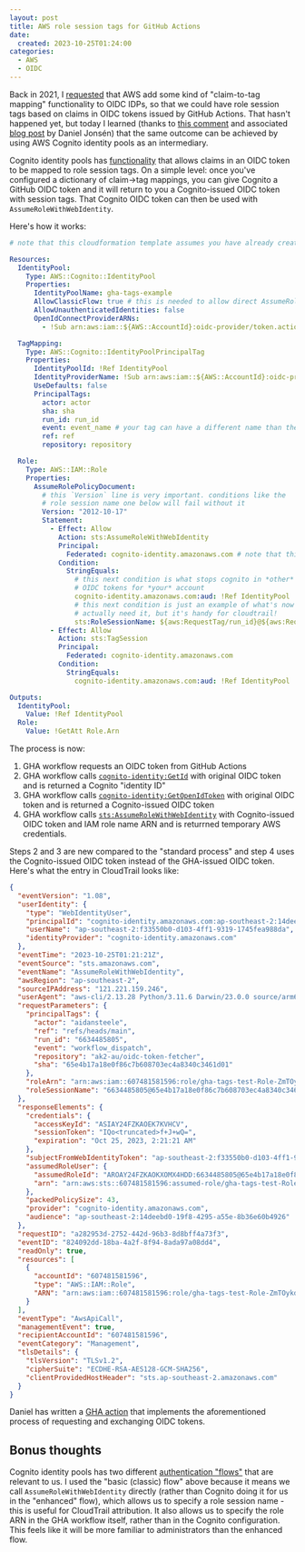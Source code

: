 ```yaml
---
layout: post
title: AWS role session tags for GitHub Actions
date:
  created: 2023-10-25T01:24:00
categories:
  - AWS
  - OIDC
---
```


<!-- more -->

Back in 2021, I [requested][my-blog] that AWS add some kind of "claim-to-tag mapping"
functionality to OIDC IDPs, so that we could have role session tags based on 
claims in OIDC tokens issued by GitHub Actions. That hasn't happened yet, but
today I learned (thanks to [this comment][comment] and associated [blog post][orig-blog]
by Daniel Jonsén) that the same outcome can be achieved by using AWS Cognito 
identity pools as an intermediary.

Cognito identity pools has [functionality][cognito-docs] that allows claims in
an OIDC token to be mapped to role session tags. On a simple level: once you've 
configured a dictionary of claim->tag mappings, you can give Cognito a GitHub 
OIDC token and it will return to you a Cognito-issued OIDC token with session 
tags. That Cognito OIDC token can then be used with `AssumeRoleWithWebIdentity`.

Here's how it works:

```yaml
# note that this cloudformation template assumes you have already created the github actions OIDC IdP in your account

Resources:
  IdentityPool:
    Type: AWS::Cognito::IdentityPool
    Properties:
      IdentityPoolName: gha-tags-example
      AllowClassicFlow: true # this is needed to allow direct AssumeRoleWithWebIdentity calls
      AllowUnauthenticatedIdentities: false
      OpenIdConnectProviderARNs:
        - !Sub arn:aws:iam::${AWS::AccountId}:oidc-provider/token.actions.githubusercontent.com

  TagMapping:
    Type: AWS::Cognito::IdentityPoolPrincipalTag
    Properties:
      IdentityPoolId: !Ref IdentityPool
      IdentityProviderName: !Sub arn:aws:iam::${AWS::AccountId}:oidc-provider/token.actions.githubusercontent.com
      UseDefaults: false
      PrincipalTags:
        actor: actor
        sha: sha
        run_id: run_id
        event: event_name # your tag can have a different name than the OIDC claim
        ref: ref
        repository: repository

  Role:
    Type: AWS::IAM::Role
    Properties:
      AssumeRolePolicyDocument:
        # this `Version` line is very important. conditions like the
        # role session name one below will fail without it
        Version: "2012-10-17"
        Statement:
          - Effect: Allow
            Action: sts:AssumeRoleWithWebIdentity
            Principal:
              Federated: cognito-identity.amazonaws.com # note that this is *NOT* the GHA url
            Condition:
              StringEquals:
                # this next condition is what stops cognito in *other* aws accounts from crafting
                # OIDC tokens for *your* account
                cognito-identity.amazonaws.com:aud: !Ref IdentityPool
                # this next condition is just an example of what's now possible. you don't 
                # actually need it, but it's handy for cloudtrail!
                sts:RoleSessionName: ${aws:RequestTag/run_id}@${aws:RequestTag/sha}
          - Effect: Allow
            Action: sts:TagSession
            Principal:
              Federated: cognito-identity.amazonaws.com
            Condition:
              StringEquals:
                cognito-identity.amazonaws.com:aud: !Ref IdentityPool

Outputs:
  IdentityPool:
    Value: !Ref IdentityPool
  Role:
    Value: !GetAtt Role.Arn
```

The process is now:

1. GHA workflow requests an OIDC token from GitHub Actions
2. GHA workflow calls [`cognito-identity:GetId`][api-getid] with original OIDC token and 
   is returned a Cognito "identity ID"
3. GHA workflow calls [`cognito-identity:GetOpenIdToken`][api-getoidc] with 
   original OIDC token and is returned a Cognito-issued OIDC token
4. GHA workflow calls [`sts:AssumeRoleWithWebIdentity`][api-arwwi] with Cognito-issued
   OIDC token and IAM role name ARN and is returrned temporary AWS credentials.

Steps 2 and 3 are new compared to the "standard process" and step 4 uses the 
Cognito-issued OIDC token instead of the GHA-issued OIDC token. Here's what the 
entry in CloudTrail looks like:

```json
{
  "eventVersion": "1.08",
  "userIdentity": {
    "type": "WebIdentityUser",
    "principalId": "cognito-identity.amazonaws.com:ap-southeast-2:14deebd0-19f8-4295-a55e-8b36e60b4926:ap-southeast-2:f33550b0-d103-4ff1-9319-1745fea988da",
    "userName": "ap-southeast-2:f33550b0-d103-4ff1-9319-1745fea988da",
    "identityProvider": "cognito-identity.amazonaws.com"
  },
  "eventTime": "2023-10-25T01:21:21Z",
  "eventSource": "sts.amazonaws.com",
  "eventName": "AssumeRoleWithWebIdentity",
  "awsRegion": "ap-southeast-2",
  "sourceIPAddress": "121.221.159.246",
  "userAgent": "aws-cli/2.13.28 Python/3.11.6 Darwin/23.0.0 source/arm64 prompt/off command/sts.assume-role-with-web-identity",
  "requestParameters": {
    "principalTags": {
      "actor": "aidansteele",
      "ref": "refs/heads/main",
      "run_id": "6634485805",
      "event": "workflow_dispatch",
      "repository": "ak2-au/oidc-token-fetcher",
      "sha": "65e4b17a18e0f86c7b608703ec4a8340c3461d01"
    },
    "roleArn": "arn:aws:iam::607481581596:role/gha-tags-test-Role-ZmTOykdCAhxs",
    "roleSessionName": "6634485805@65e4b17a18e0f86c7b608703ec4a8340c3461d01"
  },
  "responseElements": {
    "credentials": {
      "accessKeyId": "ASIAY24FZKAOEK7KVHCV",
      "sessionToken": "IQo<truncated>f+J+wQ=",
      "expiration": "Oct 25, 2023, 2:21:21 AM"
    },
    "subjectFromWebIdentityToken": "ap-southeast-2:f33550b0-d103-4ff1-9319-1745fea988da",
    "assumedRoleUser": {
      "assumedRoleId": "AROAY24FZKAOKXOMX4HDD:6634485805@65e4b17a18e0f86c7b608703ec4a8340c3461d01",
      "arn": "arn:aws:sts::607481581596:assumed-role/gha-tags-test-Role-ZmTOykdCAhxs/6634485805@65e4b17a18e0f86c7b608703ec4a8340c3461d01"
    },
    "packedPolicySize": 43,
    "provider": "cognito-identity.amazonaws.com",
    "audience": "ap-southeast-2:14deebd0-19f8-4295-a55e-8b36e60b4926"
  },
  "requestID": "a282953d-2752-442d-96b3-8d8bff4a73f3",
  "eventID": "824092dd-18ba-4a2f-8f94-8ada97a08dd4",
  "readOnly": true,
  "resources": [
    {
      "accountId": "607481581596",
      "type": "AWS::IAM::Role",
      "ARN": "arn:aws:iam::607481581596:role/gha-tags-test-Role-ZmTOykdCAhxs"
    }
  ],
  "eventType": "AwsApiCall",
  "managementEvent": true,
  "recipientAccountId": "607481581596",
  "eventCategory": "Management",
  "tlsDetails": {
    "tlsVersion": "TLSv1.2",
    "cipherSuite": "ECDHE-RSA-AES128-GCM-SHA256",
    "clientProvidedHostHeader": "sts.ap-southeast-2.amazonaws.com"
  }
}
```

Daniel has written a [GHA action][gha-action] that implements the aforementioned
process of requesting and exchanging OIDC tokens. 

## Bonus thoughts

Cognito identity pools has two different [authentication "flows"][flows] that 
are relevant to us. I used the "basic (classic) flow" above because it means we call
`AssumeRoleWithWebIdentity` directly (rather than Cognito doing it for us in the 
"enhanced" flow), which allows us to specify a role session name - this is useful
for CloudTrail attribution. It also allows us to specify the role ARN in the GHA
workflow itself, rather than in the Cognito configuration. This feels like it 
will be more familiar to administrators than the enhanced flow.

[my-blog]: https://awsteele.com/blog/2021/10/12/aws-iam-oidc-idps-need-more-controls.html
[comment]: https://github.com/aws-actions/configure-aws-credentials/issues/419#issuecomment-1777216106
[orig-blog]: https://catnekaise.github.io/github-actions-abac-aws/cognito-identity/
[cognito-docs]: https://docs.aws.amazon.com/cognito/latest/developerguide/attributes-for-access-control.html
[gha-action]: https://github.com/catnekaise/cognito-idpool-basic-auth
[api-getid]: https://docs.aws.amazon.com/goto/WebAPI/cognito-identity-2014-06-30/GetId
[api-getoidc]: https://docs.aws.amazon.com/goto/WebAPI/cognito-identity-2014-06-30/GetOpenIdToken
[api-arwwi]: https://docs.aws.amazon.com/goto/WebAPI/sts-2011-06-15/AssumeRoleWithWebIdentity
[flows]: https://docs.aws.amazon.com/cognito/latest/developerguide/authentication-flow.html
